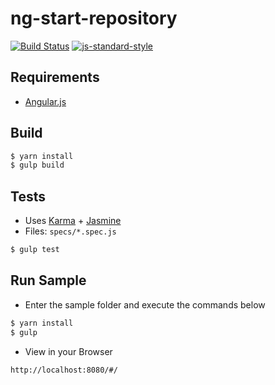 # ng-start-repository

[![Build Status](https://travis-ci.com/eduhrcastro/ng-start-repository.svg?branch=master)](https://travis-ci.com/eduhrcastro/ng-start-repository)
[![js-standard-style](https://img.shields.io/badge/code%20style-standard-brightgreen.svg)](http://standardjs.com)

## Requirements

- [Angular.js](http://angularjs.org)

## Build

```sh
$ yarn install
$ gulp build
```

## Tests

- Uses [Karma](http://karma-runner.github.io) + [Jasmine](http://jasmine.github.io/)
- Files: `specs/*.spec.js`

```sh
$ gulp test
```

## Run Sample

- Enter the sample folder and execute the commands below

```sh
$ yarn install
$ gulp
```

- View in your Browser

```sh
http://localhost:8080/#/
```
